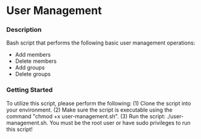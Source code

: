 # User Management
### Description
Bash script that performs the following basic user management operations:
  - Add members
  - Delete members
  - Add groups
  - Delete groups

### Getting Started
To utilize this script, please perform the following:
(1) Clone the script into your environment.
(2) Make sure the script is executable using the command "chmod +x user-management.sh".
(3) Run the script: ./user-management.sh. You must be the root user or have sudo privileges to run this script!
